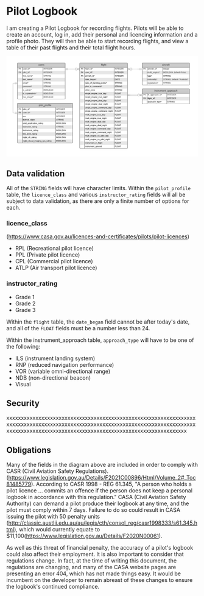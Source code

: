 # Pilot Logbook

I am creating a Pilot Logbook for recording flights. Pilots will be able to create an account, log in, add their personal and licencing information and a profile photo. They will then be able to start recording flights, and view a table of their past flights and their total flight hours.

![an entity relationship diagram of the application](logbook_erd.png)

## Data validation


All of the ```STRING``` fields will have character limits. Within the ```pilot_profile``` table, the ```licence_class``` and various ```instructor_rating``` fields will all be subject to data validation, as there are only a finite number of options for each.

### licence_class
(https://www.casa.gov.au/licences-and-certificates/pilots/pilot-licences)
* RPL (Recreational pilot licence)
* PPL (Private pilot licence)
* CPL (Commercial pilot licence)
* ATLP (Air transport pilot licence)

### instructor_rating
* Grade 1
* Grade 2
* Grade 3

Within the ```flight``` table, the ```date_began``` field cannot be after today's date, and all of the ```FLOAT``` fields must be a number less than 24.

Within the instrument_approach table, ```approach_type``` will have to be one of the following: 
* ILS (instrument landing system)
* RNP (reduced navigation performance)
* VOR (variable omni-directional range)
* NDB (non-directional beacon)
* Visual

## Security

xxxxxxxxxxxxxxxxxxxxxxxxxxxxxxxxxxxxxxxxxxxxxxxxxxxxxxxxxxxxxxxxxxxxxxxxxxxxxxxxxxxxxxxxxxxxxxxxxxxxxxxxxxxxxxxxxxxxxxxxxxxxxxxxxxxxxxxxxxxxxxxxxxxxxxxxxxxxxxxxxxxxxxxxxxxxxxxxxxxxxxxxxxxxxxxx

## Obligations

Many of the fields in the diagram above are included in order to comply with CASR (Civil Aviation Safety Regulations). (https://www.legislation.gov.au/Details/F2021C00896/Html/Volume_2#_Toc81485779). According to CASR 1998 - REG 61.345, "A person who holds a pilot licence ... commits an offence if the person does not keep a personal logbook in accordance with this regulation." CASA (Civil Aviation Safety Authority) can demand a pilot produce their logbook at any time, and the pilot must comply within 7 days. Failure to do so could result in CASA issuing the pilot with 50 penalty units (http://classic.austlii.edu.au/au/legis/cth/consol_reg/casr1998333/s61.345.html), which would currently equate to $11,100(https://www.legislation.gov.au/Details/F2020N00061).

As well as this threat of financial penalty, the accuracy of a pilot's logbook could also affect their employment. It is also important to consider that regulations change. In fact, at the time of writing this document, the regulations are changing, and many of the CASA website pages are presenting an error 404, which has not made things easy. It would be incumbent on the developer to remain abreast of these changes to ensure the logbook's continued compliance.

